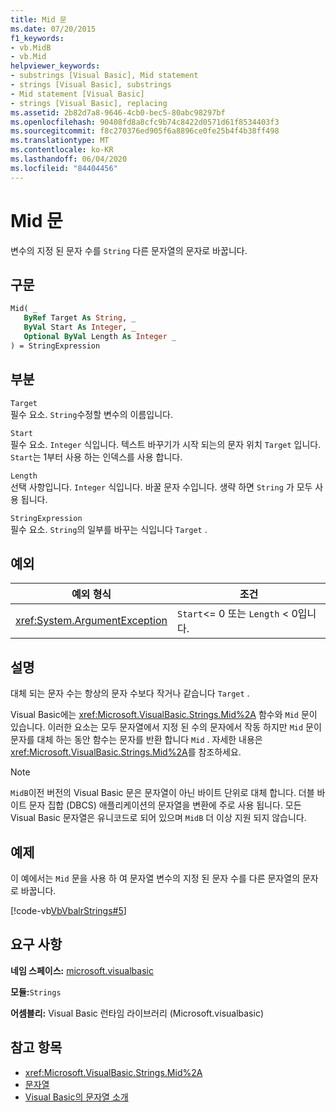 ```yaml
---
title: Mid 문
ms.date: 07/20/2015
f1_keywords:
- vb.MidB
- vb.Mid
helpviewer_keywords:
- substrings [Visual Basic], Mid statement
- strings [Visual Basic], substrings
- Mid statement [Visual Basic]
- strings [Visual Basic], replacing
ms.assetid: 2b82d7a8-9646-4cb0-bec5-80abc98297bf
ms.openlocfilehash: 90408fd8a8cfc9b74c8422d0571d61f8534403f3
ms.sourcegitcommit: f8c270376ed905f6a8896ce0fe25b4f4b38ff498
ms.translationtype: MT
ms.contentlocale: ko-KR
ms.lasthandoff: 06/04/2020
ms.locfileid: "84404456"
---
```

# <a name="mid-statement"></a>Mid 문
변수의 지정 된 문자 수를 `String` 다른 문자열의 문자로 바꿉니다.  
  
## <a name="syntax"></a>구문  
  
```vb  
Mid( _  
   ByRef Target As String, _  
   ByVal Start As Integer, _  
   Optional ByVal Length As Integer _  
) = StringExpression  
```  
  
## <a name="parts"></a>부분  
 `Target`  
 필수 요소. `String`수정할 변수의 이름입니다.  
  
 `Start`  
 필수 요소. `Integer` 식입니다. 텍스트 바꾸기가 시작 되는의 문자 위치 `Target` 입니다. `Start`는 1부터 사용 하는 인덱스를 사용 합니다.  
  
 `Length`  
 선택 사항입니다. `Integer` 식입니다. 바꿀 문자 수입니다. 생략 하면 `String` 가 모두 사용 됩니다.  
  
 `StringExpression`  
 필수 요소. `String`의 일부를 바꾸는 식입니다 `Target` .  
  
## <a name="exceptions"></a>예외  
  
|예외 형식|조건|  
|--------------------|---------------|  
|<xref:System.ArgumentException>|`Start`<= 0 또는 `Length` < 0입니다.|  
  
## <a name="remarks"></a>설명  
 대체 되는 문자 수는 항상의 문자 수보다 작거나 같습니다 `Target` .  
  
 Visual Basic에는 <xref:Microsoft.VisualBasic.Strings.Mid%2A> 함수와 `Mid` 문이 있습니다. 이러한 요소는 모두 문자열에서 지정 된 수의 문자에서 작동 하지만 `Mid` 문이 문자를 대체 하는 동안 함수는 문자를 반환 합니다 `Mid` . 자세한 내용은 <xref:Microsoft.VisualBasic.Strings.Mid%2A>를 참조하세요.  
  
> [!NOTE]
> `MidB`이전 버전의 Visual Basic 문은 문자열이 아닌 바이트 단위로 대체 합니다. 더블 바이트 문자 집합 (DBCS) 애플리케이션의 문자열을 변환에 주로 사용 됩니다. 모든 Visual Basic 문자열은 유니코드로 되어 있으며 `MidB` 더 이상 지원 되지 않습니다.  
  
## <a name="example"></a>예제  
 이 예에서는 `Mid` 문을 사용 하 여 문자열 변수의 지정 된 문자 수를 다른 문자열의 문자로 바꿉니다.  
  
 [!code-vb[VbVbalrStrings#5](~/samples/snippets/visualbasic/VS_Snippets_VBCSharp/VbVbalrStrings/VB/Class1.vb#5)]  
  
## <a name="requirements"></a>요구 사항  
 **네임 스페이스:** [microsoft.visualbasic](../runtime-library-members.md)  
  
 **모듈:**`Strings`  
  
 **어셈블리:** Visual Basic 런타임 라이브러리 (Microsoft.visualbasic)  
  
## <a name="see-also"></a>참고 항목

- <xref:Microsoft.VisualBasic.Strings.Mid%2A>
- [문자열](../../programming-guide/language-features/strings/index.md)
- [Visual Basic의 문자열 소개](../../programming-guide/language-features/strings/introduction-to-strings.md)
